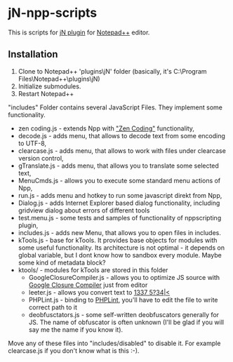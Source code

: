 jN-npp-scripts
==============
This is scripts for [jN plugin](https://code.google.com/p/jn-npp-plugin/) for [Notepad++](http://notepad-plus-plus.org/) editor.

Installation
------------

1. Clone to Notepad++ 'plugins\jN' folder (basically, it's C:\Program Files\Notepad++\plugins\jN)
2. Initialize submodules.
3. Restart Notepad++

"includes" Folder contains several JavaScript Files. They implement some functionality.

* zen coding.js - extends Npp with ["Zen Coding"](http://emmet.io/) functionality,
* decode.js - adds menu, that allows to decode text from some encoding to UTF-8,
* clearcase.js - adds menu, that allows to work with files under clearcase version control,
* gTranslate.js - adds menu, that allows you to translate some selected text,
* MenuCmds.js - allows you to execute some standard menu actions of Npp,
* run.js - adds menu and hotkey to run some javascript direkt from Npp,
* Dialog.js - adds Internet Explorer based dialog functionality, including gridview dialog about errors of different tools
* test.menu.js - some tests and samples of functionality of nppscripting plugin,
* includes.js - adds new Menu, that allows you to open files in includes.
* kTools.js - base for kTools. It provides base objects for modules with some useful functionality. Its architecture is not optimal - it depends on global variable, but I dont know how to sandbox every module. Maybe some kind of metadata block?
* ktools/ - modules for kTools are stored in this folder
	* GoogleClosureCompiler.js - allows you to optimize JS source with [Google Closure Compiler](https://closure-compiler.appspot.com/home) just from editor
	* leeter.js - allows you convert text to [1337 5?34|<](https://encyclopediadramatica.es/1337)
	* PHPLint.js - binding to [PHPLint](http://www.icosaedro.it/phplint/), you'll have to edit the file to write correct path to it
	* deobfusctators.js - some self-written deobfuscators generally for JS. The name of obfuscator is often unknown (I'll be glad if you will say me the name if you know it).

Move any of these files into "includes/disabled" to disable it. For example clearcase.js if you don't know what is this :-).